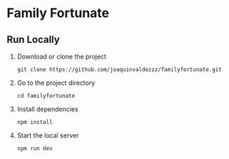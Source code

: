 # Family Fortunate

<!-- TODO: Write a project description -->

<!-- Create Table of Contents -->

## Run Locally

1. Download or clone the project

   ```
   git clone https://github.com/joaquinvaldezzz/familyfortunate.git
   ```

2. Go to the project directory

   ```
   cd familyfortunate
   ```

3. Install dependencies

   ```
   npm install
   ```

4. Start the local server

   ```
   npm run dev
   ```
